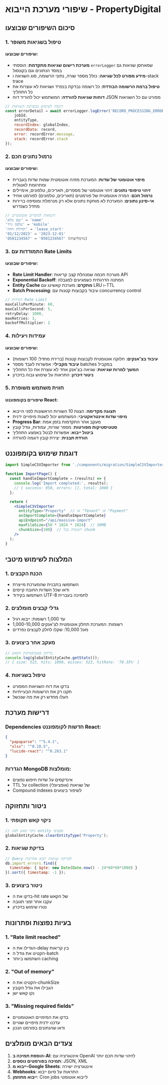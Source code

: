 # שיפורי מערכת הייבוא - PropertyDigital

## סיכום השיפורים שבוצעו

### 1. טיפול בשגיאות משופר

#### שיפורים שבוצעו:
- **מערכת רישום שגיאות מתקדמת**: הוספתי `errorLogger` שמאחסן שגיאות גם במסד הנתונים וגם בקונסול
- **מידע מפורט לכל שגיאה**: כולל מספר שורה, נתוני הרשומה, סוג השגיאה ו-stack trace
- **טיפול ברמת הרשומה הבודדת**: כל רשומה נבדקת בנפרד ושגיאות לא עוצרות את כל התהליך
- **דוחות שגיאות להורדה**: המשתמש יכול להוריד דוח JSON מפורט עם כל השגיאות

```javascript
// דוגמה לשימוש במערכת השגיאות
const errorDetail = await errorLogger.logError('RECORD_PROCESSING_ERROR', {
    jobId,
    entityType,
    recordIndex: globalIndex,
    recordData: record,
    error: recordError.message,
    stack: recordError.stack
});
```

### 2. נרמול נתונים חכם

#### שיפורים שבוצעו:
- **מיפוי אוטומטי של שדות**: המערכת מזהה אוטומטית שמות שדות בעברית ומתרגמת לאנגלית
- **זיהוי טיפוסי נתונים**: זיהוי אוטומטי של מספרים, תאריכים, טלפונים, אימיילים
- **נרמול חכם**: המרה אוטומטית של פורמטים (תאריכים, טלפונים) לפורמט אחיד
- **אי-סינון נתונים**: המערכת לא מוחקת נתונים אלא רק מנרמלת ומוסיפה ברירות מחדל כשנדרש

```javascript
// דוגמאות למיפויים אוטומטיים
'שם מלא' → 'name'
'טלפון נייד' → 'mobile'
'תחילת חוזה' → 'lease_start'
'01/12/2023' → '2023-12-01'
'0501234567' → '0501234567' (נורמליזציה)
```

### 3. התמודדות עם Rate Limits

#### שיפורים שבוצעו:
- **Rate Limit Handler**: מערכת חכמה שמנהלת קצב קריאות API
- **Exponential Backoff**: המתנה הדרגתית כשמגיעים למגבלה
- **Entity Cache מתקדם**: מערכת קאשינג עם LRU ו-TTL
- **Batch Processing**: עיבוד בקבוצות קטנות עם concurrency control

```javascript
// הגדרות Rate Limit
maxCallsPerMinute: 60,
maxCallsPerSecond: 5,
retryDelay: 1000,
maxRetries: 3,
backoffMultiplier: 2
```

### 4. עמידות ויעילות

#### שיפורים שבוצעו:
- **עיבוד בצ'אנקים**: חלוקה אוטומטית לקבוצות קטנות (ברירת מחדל: 100 רשומות)
- **עיבוד מקבילי**: אפשרות לעבד מספר batches במקביל
- **המשך למרות שגיאות**: שגיאה בצ'אנק אחד לא עוצרת את כל התהליך
- **ניטור זיכרון**: התראות על שימוש גבוה בזיכרון

### 5. חווית משתמש משופרת

#### שיפורים בקומפוננט React:
- **תצוגה מקדימה**: הצגת 10 השורות הראשונות לפני הייבוא
- **מיפוי שדות אינטראקטיבי**: המשתמש יכול לשנות מיפויים ידנית
- **Progress Bar**: מעקב אחר התקדמות בזמן אמת
- **סטטיסטיקות מפורטות**: מספר שורות, עמודות, גודל קובץ
- **ביטול ייבוא**: אפשרות לבטל באמצע התהליך
- **הורדת תבנית**: יצירת קובץ דוגמה להורדה

## דוגמת שימוש בקומפוננט

```jsx
import SimpleCSVImporter from './components/migration/SimpleCSVImporter';

function ImportPage() {
  const handleImportComplete = (results) => {
    console.log('Import completed:', results);
    // { success: 950, errors: [], total: 1000 }
  };

  return (
    <SimpleCSVImporter
      entityType="Property"  // או "Tenant" או "Payment"
      onImportComplete={handleImportComplete}
      apiEndpoint="/api/massive-import"
      maxFileSize={50 * 1024 * 1024}  // 50MB
      chunkSize={100}  // רשומות בכל chunk
    />
  );
}
```

## המלצות לשימוש מיטבי

### 1. הכנת הקבצים
- השתמשו בתבנית שהמערכת מייצרת
- ודאו שכל השדות החובה קיימים
- השתמשו בקידוד UTF-8 לתמיכה בעברית

### 2. גדלי קבצים מומלצים
- עד 1,000 רשומות: ייבוא רגיל
- 1,000-10,000 רשומות: המערכת תחלק אוטומטית לצ'אנקים
- מעל 10,000: שקלו לחלק לקבצים נפרדים

### 3. מעקב אחר ביצועים
```javascript
// בדיקת סטטיסטיקות הקאש
console.log(globalEntityCache.getStats());
// { size: 523, hits: 1890, misses: 523, hitRate: '78.35%' }
```

### 4. טיפול בשגיאות
- בדקו את דוח השגיאות המפורט
- תקנו רק את הרשומות הבעייתיות
- העלו מחדש רק את מה שנכשל

## דרישות מערכת

### Dependencies חדשות לקומפוננט React:
```json
{
  "papaparse": "^5.4.1",
  "xlsx": "^0.18.5",
  "lucide-react": "^0.263.1"
}
```

### הגדרות MongoDB מומלצות:
- אינדקסים על שדות חיפוש נפוצים
- TTL על collection של שגיאות (אופציונלי)
- Compound indexes לשיפור ביצועים

## ניטור ותחזוקה

### 1. ניקוי קאש תקופתי
```javascript
// ניקוי קאש לסוג entity ספציפי
globalEntityCache.clearEntityType('Property');
```

### 2. בדיקת שגיאות
```javascript
// Query לבדיקת שגיאות ייבוא אחרונות
db.import_errors.find({ 
  timestamp: { $gte: new Date(Date.now() - 24*60*60*1000) } 
}).sort({ timestamp: -1 });
```

### 3. ניטור ביצועים
- בדקו את ה-hit rate של הקאש
- עקבו אחר זמני תגובה
- נטרו שימוש בזיכרון

## בעיות נפוצות ופתרונות

### 1. "Rate limit reached"
- הגדילו את ה-delay בין קריאות
- הקטינו את גודל ה-batch
- השתמשו ביותר caching

### 2. "Out of memory"
- הקטינו את ה-chunkSize
- הגבילו את גודל הקובץ
- נקו קאש ישן

### 3. "Missing required fields"
- בדקו את המיפויים האוטומטיים
- עדכנו ידנית מיפויים שגויים
- ודאו שהנתונים בפורמט הנכון

## צעדים הבאים מומלצים

1. **הוספת תמיכה ב-AI**: אינטגרציה עם OpenAI לזיהוי שדות חכם יותר
2. **תמיכה בפורמטים נוספים**: JSON, XML
3. **ייבוא מ-Google Sheets**: אינטגרציה ישירה
4. **Webhooks**: התראות על סיום ייבוא
5. **ייבוא מתוזמן**: Cron jobs לייבוא אוטומטי